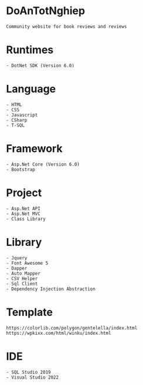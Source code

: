 # DoAnTotNghiep
	Community website for book reviews and reviews

# Runtimes
	- DotNet SDK (Version 6.0)

# Language
	- HTML
	- CSS
	- Javascript
	- CSharp
	- T-SQL

# Framework 
	- Asp.Net Core (Version 6.0)
	- Bootstrap

# Project
	- Asp.Net API
	- Asp.Net MVC
	- Class Library

# Library
	- Jquery
	- Font Awesome 5
	- Dapper
	- Auto Mapper
	- CSV Helper
	- Sql Client
	- Dependency Injection Abstraction

# Template
	https://colorlib.com/polygon/gentelella/index.html
	https://wpkixx.com/html/winku/index.html

# IDE
	- SQL Studio 2019
	- Visual Studio 2022